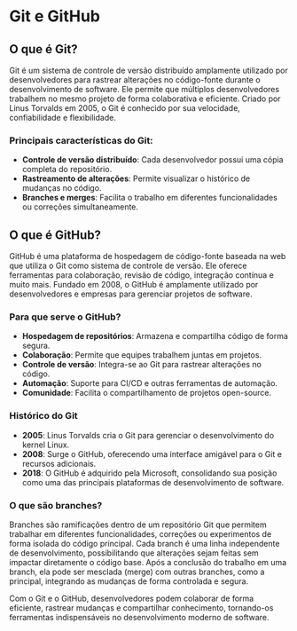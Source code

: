# Git e GitHub

## O que é Git?

Git é um sistema de controle de versão distribuído amplamente utilizado por desenvolvedores para rastrear alterações no código-fonte durante o desenvolvimento de software. Ele permite que múltiplos desenvolvedores trabalhem no mesmo projeto de forma colaborativa e eficiente. Criado por Linus Torvalds em 2005, o Git é conhecido por sua velocidade, confiabilidade e flexibilidade.

### Principais características do Git:
- **Controle de versão distribuído**: Cada desenvolvedor possui uma cópia completa do repositório.
- **Rastreamento de alterações**: Permite visualizar o histórico de mudanças no código.
- **Branches e merges**: Facilita o trabalho em diferentes funcionalidades ou correções simultaneamente.

## O que é GitHub?

GitHub é uma plataforma de hospedagem de código-fonte baseada na web que utiliza o Git como sistema de controle de versão. Ele oferece ferramentas para colaboração, revisão de código, integração contínua e muito mais. Fundado em 2008, o GitHub é amplamente utilizado por desenvolvedores e empresas para gerenciar projetos de software.

### Para que serve o GitHub?
- **Hospedagem de repositórios**: Armazena e compartilha código de forma segura.
- **Colaboração**: Permite que equipes trabalhem juntas em projetos.
- **Controle de versão**: Integra-se ao Git para rastrear alterações no código.
- **Automação**: Suporte para CI/CD e outras ferramentas de automação.
- **Comunidade**: Facilita o compartilhamento de projetos open-source.

### Histórico do Git
- **2005**: Linus Torvalds cria o Git para gerenciar o desenvolvimento do kernel Linux.
- **2008**: Surge o GitHub, oferecendo uma interface amigável para o Git e recursos adicionais.
- **2018**: O GitHub é adquirido pela Microsoft, consolidando sua posição como uma das principais plataformas de desenvolvimento de software.

### O que são branches?

Branches são ramificações dentro de um repositório Git que permitem trabalhar em diferentes funcionalidades, correções ou experimentos de forma isolada do código principal. Cada branch é uma linha independente de desenvolvimento, possibilitando que alterações sejam feitas sem impactar diretamente o código base. Após a conclusão do trabalho em uma branch, ela pode ser mesclada (merge) com outras branches, como a principal, integrando as mudanças de forma controlada e segura.

Com o Git e o GitHub, desenvolvedores podem colaborar de forma eficiente, rastrear mudanças e compartilhar conhecimento, tornando-os ferramentas indispensáveis no desenvolvimento moderno de software.